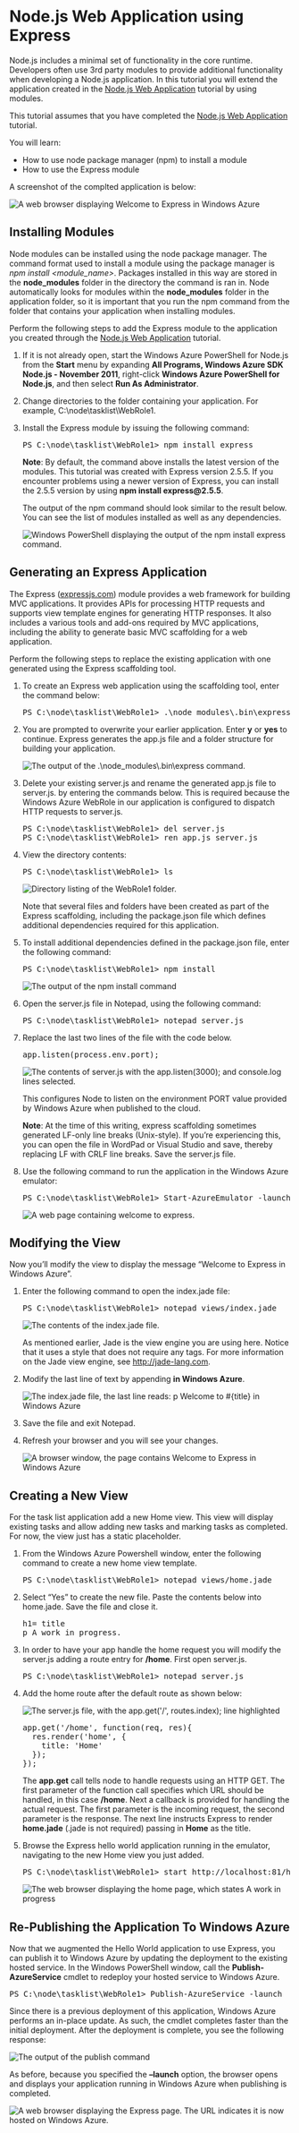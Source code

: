 <?xml version="1.0" encoding="utf-8"?>
<body>
  <properties linkid="dev-nodejs-basic-web-app-with-express" urlDisplayName="Web App With Express" headerExpose="" pageTitle="Web App With Express" metaKeywords="Azure Node.js hello world tutorial, Azure Node.js hello world, Azure Node.js Getting Started tutorial, Azure Node.js tutorial, Azure Node.js Express tutorial" footerExpose="" metaDescription="An tutorial that builds on the Web app tutorial, and demonstrates how to use the Express module" umbracoNaviHide="0" disqusComments="1" />
  <h1 id="node.jswebapplicationusingexpress">Node.js Web Application using Express</h1>
  <p>Node.js includes a minimal set of functionality in the core runtime. Developers often use 3rd party modules to provide additional functionality when developing a Node.js application. In this tutorial you will extend the application created in the <a href="http://www.windowsazure.com/en-us/develop/nodejs/tutorials/getting-started/">Node.js Web Application</a> tutorial by using modules.</p>
  <p>This tutorial assumes that you have completed the <a href="http://www.windowsazure.com/en-us/develop/nodejs/tutorials/getting-started/">Node.js Web Application</a> tutorial.</p>
  <p>You will learn:</p>
  <ul>
    <li>How to use node package manager (npm) to install a module</li>
    <li>How to use the Express module</li>
  </ul>
  <p>A screenshot of the complted application is below:</p>
  <img src="../../../DevCenter/Node/Media/node36.png" alt="A web browser displaying Welcome to Express in Windows Azure" />
  <h2 id="installingmodules">Installing Modules</h2>
  <p>Node modules can be installed using the node package manager. The command format used to install a module using the package manager is <em>npm install &lt;module_name&gt;</em>. Packages installed in this way are stored in the <strong>node_modules</strong> folder in the directory the command is ran in. Node automatically looks for modules within the <strong>node_modules</strong> folder in the application folder, so it is important that you run the npm command from the folder that contains your application when installing modules.</p>
  <p>Perform the following steps to add the Express module to the application you created through the <a href="http://www.windowsazure.com/en-us/develop/nodejs/tutorials/getting-started/">Node.js Web Application</a> tutorial.</p>
  <ol>
    <li>
      <p>If it is not already open, start the Windows Azure PowerShell for Node.js from the <strong>Start</strong> menu by expanding <strong>All Programs, Windows Azure SDK Node.js - November 2011</strong>, right-click <strong>Windows Azure PowerShell for Node.js</strong>, and then select <strong>Run As Administrator</strong>.</p>
    </li>
    <li>
      <p>Change directories to the folder containing your application. For example, C:\node\tasklist\WebRole1.</p>
    </li>
    <li>
      <p>Install the Express module by issuing the following command:</p>
      <pre class="prettyprint">PS C:\node\tasklist\WebRole1&gt; npm install express
</pre>
      <p>
        <strong>Note</strong>: By default, the command above installs the latest version of the modules. This tutorial was created with Express version 2.5.5. If you encounter problems using a newer version of Express, you can install the 2.5.5 version by using <strong>npm install express@2.5.5</strong>.</p>
      <p>The output of the npm command should look similar to the result below. You can see the list of modules installed as well as any dependencies.</p>
      <p>
        <img src="../../../DevCenter/Node/Media/getting-started-16storage.png" alt="Windows PowerShell displaying the output of the npm install express command." />
      </p>
    </li>
  </ol>
  <h2 id="generatinganexpressapplication">Generating an Express Application</h2>
  <p>The Express (<a href="http://expressjs.com/">expressjs.com</a>) module provides a web framework for building MVC applications. It provides APIs for processing HTTP requests and supports view template engines for generating HTTP responses. It also includes a various tools and add-ons required by MVC applications, including the ability to generate basic MVC scaffolding for a web application.</p>
  <p>Perform the following steps to replace the existing application with one generated using the Express scaffolding tool.</p>
  <ol>
    <li>
      <p>To create an Express web application using the scaffolding tool, enter the command below:</p>
      <pre class="prettyprint">PS C:\node\tasklist\WebRole1&gt; .\node_modules\.bin\express
</pre>
    </li>
    <li>
      <p>You are prompted to overwrite your earlier application. Enter <strong>y</strong> or <strong>yes</strong> to continue. Express generates the app.js file and a folder structure for building your application.</p>
      <img src="../../../DevCenter/Node/Media/node23.png" alt="The output of the .\node_modules\.bin\express command." />
    </li>
    <li>
      <p>Delete your existing server.js and rename the generated app.js file to server.js. by entering the commands below. This is required because the Windows Azure WebRole in our application is configured to dispatch HTTP requests to server.js.</p>
      <pre class="prettyprint">PS C:\node\tasklist\WebRole1&gt; del server.js
PS C:\node\tasklist\WebRole1&gt; ren app.js server.js
</pre>
    </li>
    <li>
      <p>View the directory contents:</p>
      <pre class="prettyprint">PS C:\node\tasklist\WebRole1&gt; ls
</pre>
      <img src="../../../DevCenter/Node/Media/getting-started-17.png" alt="Directory listing of the WebRole1 folder." />
      <p>Note that several files and folders have been created as part of the Express scaffolding, including the package.json file which defines additional dependencies required for this application.</p>
    </li>
    <li>
      <p>To install additional dependencies defined in the package.json file, enter the following command:</p>
      <pre class="prettyprint">PS C:\node\tasklist\WebRole1&gt; npm install
</pre>
      <img src="../../../DevCenter/Node/Media/node26.png" alt="The output of the npm install command" />
    </li>
    <li>
      <p>Open the server.js file in Notepad, using the following command:</p>
      <pre class="prettyprint">PS C:\node\tasklist\WebRole1&gt; notepad server.js
</pre>
    </li>
    <li>
      <p>Replace the last two lines of the file with the code below.</p>
      <pre class="prettyprint">app.listen(process.env.port);
</pre>
      <img src="../../../DevCenter/Node/Media/node27.png" alt="The contents of server.js with the app.listen(3000); and console.log lines selected." />
      <p>This configures Node to listen on the environment PORT value provided by Windows Azure when published to the cloud.</p>
      <p>
        <strong>Note</strong>: At the time of this writing, express scaffolding sometimes generated LF-only line breaks (Unix-style). If you’re experiencing this, you can open the file in WordPad or Visual Studio and save, thereby replacing LF with CRLF line breaks. Save the server.js file.</p>
    </li>
    <li>
      <p>Use the following command to run the application in the Windows Azure emulator:</p>
      <pre class="prettyprint">PS C:\node\tasklist\WebRole1&gt; Start-AzureEmulator -launch
</pre>
      <img src="../../../DevCenter/Node/Media/node28.png" alt="A web page containing welcome to express." />
    </li>
  </ol>
  <h2 id="modifyingtheview">Modifying the View</h2>
  <p>Now you’ll modify the view to display the message “Welcome to Express in Windows Azure”.</p>
  <ol>
    <li>
      <p>Enter the following command to open the index.jade file:</p>
      <pre class="prettyprint">PS C:\node\tasklist\WebRole1&gt; notepad views/index.jade
</pre>
      <img src="../../../DevCenter/Node/Media/getting-started-19.png" alt="The contents of the index.jade file." />
      <p>As mentioned earlier, Jade is the view engine you are using here. Notice that it uses a style that does not require any tags. For more information on the Jade view engine, see <a href="http://jade-lang.com">http://jade-lang.com</a>.</p>
    </li>
    <li>
      <p>Modify the last line of text by appending <strong>in Windows Azure</strong>.</p>
      <img src="../../../DevCenter/Node/Media/node31.png" alt="The index.jade file, the last line reads: p Welcome to #{title} in Windows Azure" />
    </li>
    <li>
      <p>Save the file and exit Notepad.</p>
    </li>
    <li>
      <p>Refresh your browser and you will see your changes.</p>
      <img src="../../../DevCenter/Node/Media/node32.png" alt="A browser window, the page contains Welcome to Express in Windows Azure" />
    </li>
  </ol>
  <h2 id="creatinganewview">Creating a New View</h2>
  <p>For the task list application add a new Home view. This view will display existing tasks and allow adding new tasks and marking tasks as completed. For now, the view just has a static placeholder.</p>
  <ol>
    <li>
      <p>From the Windows Azure Powershell window, enter the following command to create a new home view template.</p>
      <pre class="prettyprint">PS C:\node\tasklist\WebRole1&gt; notepad views/home.jade
</pre>
    </li>
    <li>
      <p>Select “Yes” to create the new file. Paste the contents below into home.jade. Save the file and close it.</p>
      <pre class="prettyprint">h1= title
p A work in progress.
</pre>
    </li>
    <li>
      <p>In order to have your app handle the home request you will modify the server.js adding a route entry for <strong>/home</strong>. First open server.js.</p>
      <pre class="prettyprint">PS C:\node\tasklist\WebRole1&gt; notepad server.js
</pre>
    </li>
    <li>
      <p>Add the home route after the default route as shown below:</p>
      <img src="../../../DevCenter/Node/Media/node33.png" alt="The server.js file, with the app.get('/', routes.index); line highlighted" />
      <pre class="prettyprint">app.get('/home', function(req, res){
  res.render('home', {
    title: 'Home'
  });
});
</pre>
      <p>The <strong>app.get</strong> call tells node to handle requests using an HTTP GET. The first parameter of the function call specifies which URL should be handled, in this case <strong>/home</strong>. Next a callback is provided for handling the actual request. The first parameter is the incoming request, the second parameter is the response. The next line instructs Express to render <strong>home.jade</strong> (.jade is not required) passing in <strong>Home</strong> as the title.</p>
    </li>
    <li>
      <p>Browse the Express hello world application running in the emulator, navigating to the new Home view you just added.</p>
      <pre class="prettyprint">PS C:\node\tasklist\WebRole1&gt; start http://localhost:81/home
</pre>
      <img src="../../../DevCenter/Node/Media/node34.png" alt="The web browser displaying the home page, which states A work in progress" />
    </li>
  </ol>
  <h2 id="re-publishingtheapplicationtowindowsazure">Re-Publishing the Application To Windows Azure</h2>
  <p>Now that we augmented the Hello World application to use Express, you can publish it to Windows Azure by updating the deployment to the existing hosted service. In the Windows PowerShell window, call the <strong>Publish-AzureService</strong> cmdlet to redeploy your hosted service to Windows Azure.</p>
  <pre class="prettyprint">PS C:\node\tasklist\WebRole1&gt; Publish-AzureService -launch
</pre>
  <p>Since there is a previous deployment of this application, Windows Azure performs an in-place update. As such, the cmdlet completes faster than the initial deployment. After the deployment is complete, you see the following response:</p>
  <p>
    <img src="../../../DevCenter/Node/Media/node35.png" alt="The output of the publish command" />
  </p>
  <p>As before, because you specified the <strong>–launch</strong> option, the browser opens and displays your application running in Windows Azure when publishing is completed.</p>
  <p>
    <img src="../../../DevCenter/Node/Media/node36.png" alt="A web browser displaying the Express page. The URL indicates it is now hosted on Windows Azure." />
  </p>
</body>